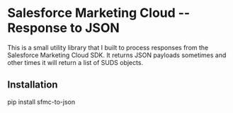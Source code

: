 # Salesforce Marketing Cloud -- Response to JSON
This is a small utility library that I built to process responses from the Salesforce Marketing Cloud SDK. It returns JSON payloads sometimes and other times it will return a list of SUDS objects.

## Installation
pip install sfmc-to-json
